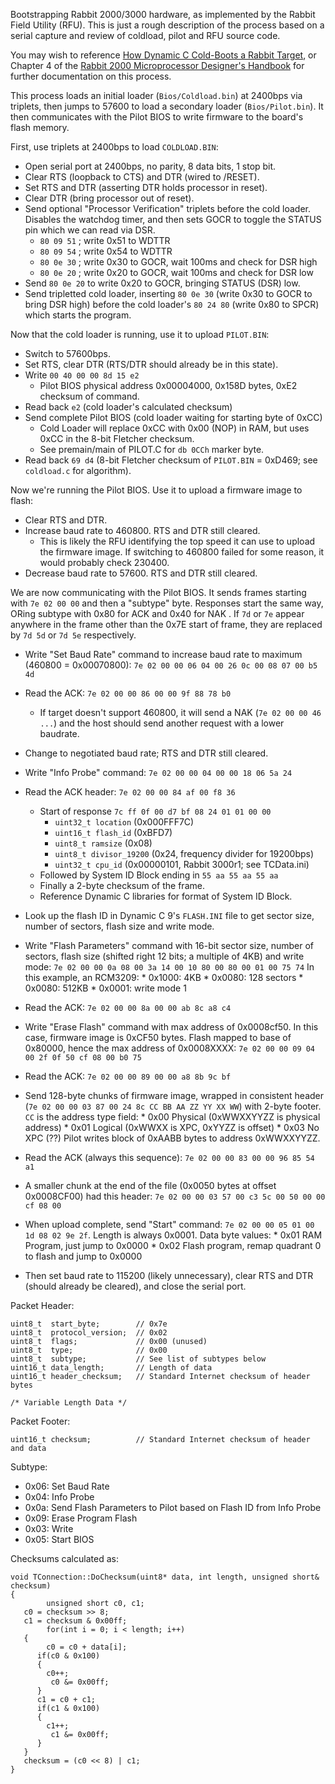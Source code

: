 Bootstrapping Rabbit 2000/3000 hardware, as implemented by the Rabbit Field
Utility (RFU).  This is just a rough description of the process based on
a serial capture and review of coldload, pilot and RFU source code.

You may wish to reference [How Dynamic C Cold-Boots a Rabbit Target][TN206],
or Chapter 4 of the [Rabbit 2000 Microprocessor Designer's Handbook][2] for
further documentation on this process.

[TN206]: https://ftp1.digi.com/support/documentation/0220049_d.pdf
[2]: https://www.digi.com/resources/documentation/digidocs/PDFs/0190070_l.pdf

This process loads an initial loader (`Bios/Coldload.bin`) at 2400bps via
triplets, then jumps to 57600 to load a secondary loader (`Bios/Pilot.bin`).
It then communicates with the Pilot BIOS to write firmware to the board's
flash memory.

First, use triplets at 2400bps to load `COLDLOAD.BIN`:

* Open serial port at 2400bps, no parity, 8 data bits, 1 stop bit.
* Clear RTS (loopback to CTS) and DTR (wired to /RESET).
* Set RTS and DTR (asserting DTR holds processor in reset).
* Clear DTR (bring processor out of reset).
* Send optional "Processor Verification" triplets before the cold loader.
  Disables the watchdog timer, and then sets GOCR to toggle the STATUS pin
  which we can read via DSR.
    * `80 09 51`  ; write 0x51 to WDTTR
    * `80 09 54`  ; write 0x54 to WDTTR
    * `80 0e 30`  ; write 0x30 to GOCR, wait 100ms and check for DSR high
    * `80 0e 20`  ; write 0x20 to GOCR, wait 100ms and check for DSR low
* Send `80 0e 20` to write 0x20 to GOCR, bringing STATUS (DSR) low.
* Send tripletted cold loader, inserting `80 0e 30` (write 0x30 to GOCR to
  bring DSR high) before the cold loader's `80 24 80` (write 0x80 to SPCR)
  which starts the program.

Now that the cold loader is running, use it to upload `PILOT.BIN`:

* Switch to 57600bps.
* Set RTS, clear DTR (RTS/DTR should already be in this state).
* Write `00 40 00 00 8d 15 e2`
    * Pilot BIOS physical address 0x00004000, 0x158D bytes, 0xE2 checksum of
      command.
* Read back `e2` (cold loader's calculated checksum)
* Send complete Pilot BIOS (cold loader waiting for starting byte of 0xCC)
    * Cold Loader will replace 0xCC with 0x00 (NOP) in RAM, but uses 0xCC in
      the 8-bit Fletcher checksum.
    * See premain/main of PILOT.C for `db 0CCh` marker byte.
* Read back `69 d4` (8-bit Fletcher checksum of `PILOT.BIN` = 0xD469; see
  `coldload.c` for algorithm).

Now we're running the Pilot BIOS. Use it to upload a firmware image to flash:

* Clear RTS and DTR.
* Increase baud rate to 460800. RTS and DTR still cleared.
    * This is likely the RFU identifying the top speed it can use to upload
      the firmware image.  If switching to 460800 failed for some reason,
      it would probably check 230400.
* Decrease baud rate to 57600. RTS and DTR still cleared.

We are now communicating with the Pilot BIOS.  It sends frames starting
with `7e 02 00 00` and then a "subtype" byte.  Responses start the
same way, ORing subtype with 0x80 for ACK and 0x40 for NAK .  If `7d` or `7e`
appear anywhere in the frame other than the 0x7E start of frame, they are
replaced by `7d 5d` or `7d 5e` respectively.

* Write "Set Baud Rate" command to increase baud rate to maximum
  (460800 = 0x00070800): `7e 02 00 00 06 04 00 26 0c 00 08 07 00 b5 4d`
* Read the ACK: `7e 02 00 00 86 00 00 9f 88 78 b0`
    * If target doesn't support 460800, it will send a NAK
      (`7e 02 00 00 46 ...`) and the host should send another request with
      a lower baudrate.
* Change to negotiated baud rate; RTS and DTR still cleared.

* Write "Info Probe" command: `7e 02 00 00 04 00 00 18 06 5a 24`
* Read the ACK header: `7e 02 00 00 84 af 00 f8 36`
    * Start of response `7c ff 0f 00 d7 bf 08 24 01 01 00 00`
        * `uint32_t location` (0x000FFF7C)
        * `uint16_t flash_id` (0xBFD7)
        * `uint8_t ramsize` (0x08)
        * `uint8_t divisor_19200` (0x24, frequency divider for 19200bps)
        * `uint32_t cpu_id` (0x00000101, Rabbit 3000r1; see TCData.ini)
    * Followed by System ID Block ending in `55 aa 55 aa 55 aa`
    * Finally a 2-byte checksum of the frame.
    * Reference Dynamic C libraries for format of System ID Block.

* Look up the flash ID in Dynamic C 9's `FLASH.INI` file to get sector size,
  number of sectors, flash size and write mode.
* Write "Flash Parameters" command with 16-bit sector size, number of sectors,
  flash size (shifted right 12 bits; a multiple of 4KB) and write mode: 
      `7e 02 00 00 0a 08 00 3a 14 00 10 80 00 80 00 01 00 75 74`
  In this example, an RCM3209:
      * 0x1000: 4KB
      * 0x0080: 128 sectors
      * 0x0080: 512KB
      * 0x0001: write mode 1
* Read the ACK: `7e 02 00 00 8a 00 00 ab 8c a8 c4`

* Write "Erase Flash" command with max address of 0x0008cf50.  In this case,
  firmware image is 0xCF50 bytes.  Flash mapped to base of 0x80000, hence the
  max address of 0x0008XXXX: `7e 02 00 00 09 04 00 2f 0f 50 cf 08 00 b0 75`
* Read the ACK: `7e 02 00 00 89 00 00 a8 8b 9c bf`

* Send 128-byte chunks of firmware image, wrapped in consistent header
  (`7e 02 00 00 03 87 00 24 8c CC BB AA ZZ YY XX WW`) with 2-byte footer.
  `CC` is the address type field:
      * 0x00 Physical (0xWWXXYYZZ is physical address)
      * 0x01 Logical (0xWWXX is XPC, 0xYYZZ is offset)
      * 0x03 No XPC (??)
  Pilot writes block of 0xAABB bytes to address 0xWWXXYYZZ.
* Read the ACK (always this sequence): `7e 02 00 00 83 00 00 96 85 54 a1`

* A smaller chunk at the end of the file (0x0050 bytes at offset 0x0008CF00)
  had this header:  `7e 02 00 00 03 57 00 c3 5c 00 50 00 00 cf 08 00`

* When upload complete, send "Start" command:
      `7e 02 00 00 05 01 00 1d 08 02 9e 2f`.
  Length is always 0x0001.  Data byte values:
      * 0x01 RAM Program, just jump to 0x0000
      * 0x02 Flash program, remap quadrant 0 to flash and jump to 0x0000

* Then set baud rate to 115200 (likely unnecessary), clear RTS and DTR
  (should already be cleared), and close the serial port.
  

Packet Header:
```
uint8_t  start_byte;        // 0x7e
uint8_t  protocol_version;  // 0x02
uint8_t  flags;             // 0x00 (unused)
uint8_t  type;              // 0x00
uint8_t  subtype;           // See list of subtypes below
uint16_t data_length;       // Length of data
uint16_t header_checksum;   // Standard Internet checksum of header bytes

/* Variable Length Data */
```

Packet Footer:
```
uint16_t checksum;          // Standard Internet checksum of header and data
```

Subtype:
* 0x06: Set Baud Rate
* 0x04: Info Probe
* 0x0a: Send Flash Parameters to Pilot based on Flash ID from Info Probe
* 0x09: Erase Program Flash
* 0x03: Write
* 0x05: Start BIOS

Checksums calculated as:
```
void TConnection::DoChecksum(uint8* data, int length, unsigned short& checksum)
{
        unsigned short c0, c1;
   c0 = checksum >> 8;
   c1 = checksum & 0x00ff;
        for(int i = 0; i < length; i++)
   {
        c0 = c0 + data[i];
      if(c0 & 0x100)
      {
        c0++;
         c0 &= 0x00ff;
      }
      c1 = c0 + c1;
      if(c1 & 0x100)
      {
        c1++;
         c1 &= 0x00ff;
      }
   }
   checksum = (c0 << 8) | c1;
}
```
